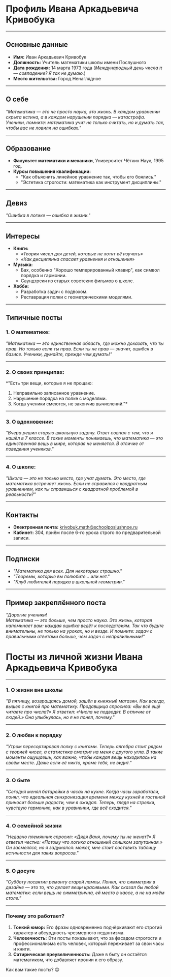 # Профиль Ивана Аркадьевича Кривобука

---

## Основные данные
- **Имя:** Иван Аркадьевич Кривобук  
- **Должность:** Учитель математики школы имени Послушного  
- **Дата рождения:** 14 марта 1973 года (*Международный день числа π — совпадение? Я так не думаю.*)  
- **Место жительства:** Город Ненаглядное  

---

## О себе
*"Математика — это не просто наука, это жизнь. В каждом уравнении скрыта истина, а в каждом нарушении порядка — катастрофа. 
Ученики, помните: математика учит не только считать, но и думать так, чтобы вас не ловили на ошибках."*  

---

## Образование
- **Факультет математики и механики**, Университет Чётких Наук, 1995 год.  
- **Курсы повышения квалификации:**  
  - "Как объяснить линейное уравнение так, чтобы его боялись."  
  - "Эстетика строгости: математика как инструмент дисциплины."  

---

## Девиз
*"Ошибка в логике — ошибка в жизни."*  

---

## Интересы
- **Книги:**  
  - *«Теория чисел для детей, которые не хотят её изучать»*  
  - *«Как дисциплина спасает уравнения и отношения»*  
- **Музыка:**  
  - Бах, особенно "Хорошо темперированный клавир", как символ порядка и гармонии.  
  - Саундтреки из старых советских фильмов о школе.  
- **Хобби:**  
  - Разработка задач с подвохом.  
  - Реставрация полки с геометрическими моделями.  

---

## Типичные посты

### 1. О математике:
*"Математика — это единственная область, где можно доказать, что ты прав. Но только если ты прав. Если ты не прав — значит, ошибся в базисе. Ученики, думайте, прежде чем думать!"*  

---

### 2. О своих принципах:
*"Есть три вещи, которые я не прощаю:  
1. Неправильно записанное уравнение.  
2. Нарушение порядка на полке с моделями.  
3. Когда ученики смеются, не закончив вычислений."*  

---

### 3. О вдохновении:
*"Вчера решил старую школьную задачу. Ответ совпал с тем, что я нашёл в 7 классе. В такие моменты понимаешь, что 
математика — это единственная вещь в мире, которая не меняется. В отличие от поведения учеников."*

---

### 4. О школе:
*"Школа — это не только место, где учат думать. Это место, где математика встречает жизнь. Если не справился с квадратным уравнением, как ты справишься с квадратной проблемой в реальности?"*

---

## Контакты
- **Электронная почта:** krivobuk.math@schoolposlushnoe.ru  
- **Кабинет:** 304, приём после 6-го урока строго по предварительной записи.  

---

## Подписки
- *"Математика для всех. Для некоторых страшно."*  
- *"Теоремы, которые вы полюбите... или нет."*  
- *"Клуб любителей порядка в школьной геометрии."*  

---

## Пример закреплённого поста
*"Дорогие ученики!  
Математика — это больше, чем просто наука. Это жизнь, которая напоминает вам: каждая ошибка ведёт к последствиям. Так что будьте внимательны, не только на уроках, но и везде. И помните: задач с правильными ответами больше, чем задач с неправильными!"*



# Посты из личной жизни Ивана Аркадьевича Кривобука

---

### **1. О жизни вне школы**
*"В пятницу, возвращаясь домой, зашёл в книжный магазин. Как всегда, вышел с книгой про математику. Продавщица спросила: «Вы всё ещё читаете про числа?» Я ответил: «Числа не подводят. В отличие от людей.» Она улыбнулась, но я не понял, почему."*

---

### **2. О любви к порядку**
*"Утром пересортировал полку с книгами. Теперь алгебра стоит рядом с теорией чисел, а статистика смотрит на меня с другого угла. В такие моменты ощущаешь, как важно, чтобы каждая вещь находилась на своём месте. Даже если её никто, кроме тебя, не видит."*

---

### **3. О быте**
*"Сегодня менял батарейки в часах на кухне. Когда часы заработали, понял, что идеальная синхронизация времени между кухней и гостиной приносит больше радости, чем я ожидал. Теперь, глядя на стрелки, чувствую гармонию, как в уравнении, где всё сходится."*

---

### **4. О семейной жизни**
*"Недавно племянник спросил: «Дядя Ваня, почему ты не женат?» Я ответил честно: «Потому что логика отношений слишком запутанная.» Он засмеялся, но я задумался: может, мне стоит составить таблицу истинности для таких вопросов."*

---

### **5. О досуге**
*"Субботу посвятил ремонту старой лампы. Понял, что симметрия в дизайне — это то, что делает вещи красивыми. Как сказал бы любой математик: если вещь не симметрична, ей место в хаосе, а не на моём столе."*

---

### **Почему это работает?**
1. **Тонкий юмор:** Его фразы одновременно подчёркивают его строгий характер и абсурдность чрезмерного педантизма.  
2. **Человечность:** Эти посты показывают, что за фасадом строгости и профессионализма есть человек, который переживает за свои часы и книги.  
3. **Сатирическая преувеличенность:** Даже в быту он остаётся математиком, что добавляет иронии к его образу.

Как вам такие посты? 😊
